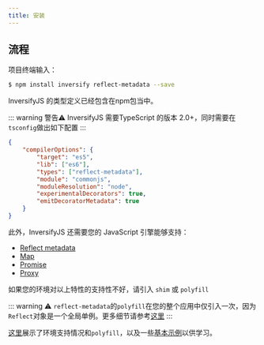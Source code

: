 ```yaml
---
title: 安装
---
```


## 流程

项目终端输入：

```bash
$ npm install inversify reflect-metadata --save
```

InversifyJS 的类型定义已经包含在npm包当中。

::: warning 警告⚠️
InversifyJS 需要TypeScript 的版本 2.0+，同时需要在`tsconfig`做出如下配置
:::

```json
{
    "compilerOptions": {
        "target": "es5",
        "lib": ["es6"],
        "types": ["reflect-metadata"],
        "module": "commonjs",
        "moduleResolution": "node",
        "experimentalDecorators": true,
        "emitDecoratorMetadata": true
    }
}
```

此外，InversifyJS 还需要您的 JavaScript 引擎能够支持：

- [Reflect metadata](https://rbuckton.github.io/reflect-metadata/)
- [Map](https://developer.mozilla.org/zh-CN/docs/Web/JavaScript/Reference/Global_Objects/Map)
- [Promise](https://developer.mozilla.org/zh-CN/docs/Web/JavaScript/Reference/Global_Objects/Promise) 
- [Proxy](https://developer.mozilla.org/zh-CN/docs/Web/JavaScript/Reference/Global_Objects/Proxy)

如果您的环境对以上特性的支持性不好，请引入 `shim` 或 `polyfill`

::: warning ⚠️
`reflect-metadata`的`polyfill`在您的整个应用中仅引入一次，因为`Reflect`对象是一个全局单例。更多细节请参考[这里](https://github.com/inversify/InversifyJS/issues/262#issuecomment-227593844)
:::

[这里](https://github.com/inversify/InversifyJS/blob/master/wiki/environment.md)展示了环境支持情况和`polyfill`，以及一些[基本示例](https://github.com/inversify/inversify-basic-example)以供学习。
